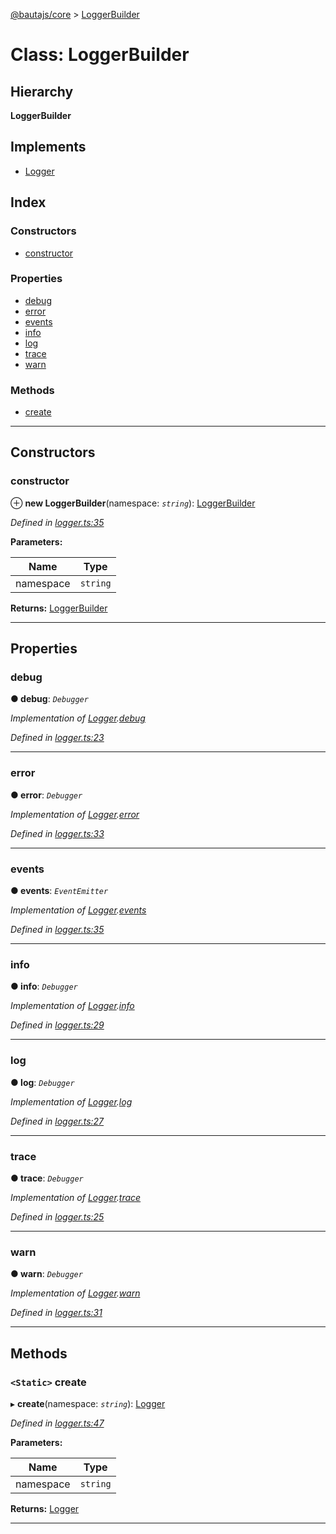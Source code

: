 [@bautajs/core](../README.md) > [LoggerBuilder](../classes/loggerbuilder.md)

# Class: LoggerBuilder

## Hierarchy

**LoggerBuilder**

## Implements

* [Logger](../interfaces/logger.md)

## Index

### Constructors

* [constructor](loggerbuilder.md#constructor)

### Properties

* [debug](loggerbuilder.md#debug)
* [error](loggerbuilder.md#error)
* [events](loggerbuilder.md#events)
* [info](loggerbuilder.md#info)
* [log](loggerbuilder.md#log)
* [trace](loggerbuilder.md#trace)
* [warn](loggerbuilder.md#warn)

### Methods

* [create](loggerbuilder.md#create)

---

## Constructors

<a id="constructor"></a>

###  constructor

⊕ **new LoggerBuilder**(namespace: *`string`*): [LoggerBuilder](loggerbuilder.md)

*Defined in [logger.ts:35](https://github.axa.com/Digital/bauta-nodejs/blob/9a199d7/packages/bautajs/src/logger.ts#L35)*

**Parameters:**

| Name | Type |
| ------ | ------ |
| namespace | `string` |

**Returns:** [LoggerBuilder](loggerbuilder.md)

___

## Properties

<a id="debug"></a>

###  debug

**● debug**: *`Debugger`*

*Implementation of [Logger](../interfaces/logger.md).[debug](../interfaces/logger.md#debug)*

*Defined in [logger.ts:23](https://github.axa.com/Digital/bauta-nodejs/blob/9a199d7/packages/bautajs/src/logger.ts#L23)*

___
<a id="error"></a>

###  error

**● error**: *`Debugger`*

*Implementation of [Logger](../interfaces/logger.md).[error](../interfaces/logger.md#error)*

*Defined in [logger.ts:33](https://github.axa.com/Digital/bauta-nodejs/blob/9a199d7/packages/bautajs/src/logger.ts#L33)*

___
<a id="events"></a>

###  events

**● events**: *`EventEmitter`*

*Implementation of [Logger](../interfaces/logger.md).[events](../interfaces/logger.md#events)*

*Defined in [logger.ts:35](https://github.axa.com/Digital/bauta-nodejs/blob/9a199d7/packages/bautajs/src/logger.ts#L35)*

___
<a id="info"></a>

###  info

**● info**: *`Debugger`*

*Implementation of [Logger](../interfaces/logger.md).[info](../interfaces/logger.md#info)*

*Defined in [logger.ts:29](https://github.axa.com/Digital/bauta-nodejs/blob/9a199d7/packages/bautajs/src/logger.ts#L29)*

___
<a id="log"></a>

###  log

**● log**: *`Debugger`*

*Implementation of [Logger](../interfaces/logger.md).[log](../interfaces/logger.md#log)*

*Defined in [logger.ts:27](https://github.axa.com/Digital/bauta-nodejs/blob/9a199d7/packages/bautajs/src/logger.ts#L27)*

___
<a id="trace"></a>

###  trace

**● trace**: *`Debugger`*

*Implementation of [Logger](../interfaces/logger.md).[trace](../interfaces/logger.md#trace)*

*Defined in [logger.ts:25](https://github.axa.com/Digital/bauta-nodejs/blob/9a199d7/packages/bautajs/src/logger.ts#L25)*

___
<a id="warn"></a>

###  warn

**● warn**: *`Debugger`*

*Implementation of [Logger](../interfaces/logger.md).[warn](../interfaces/logger.md#warn)*

*Defined in [logger.ts:31](https://github.axa.com/Digital/bauta-nodejs/blob/9a199d7/packages/bautajs/src/logger.ts#L31)*

___

## Methods

<a id="create"></a>

### `<Static>` create

▸ **create**(namespace: *`string`*): [Logger](../interfaces/logger.md)

*Defined in [logger.ts:47](https://github.axa.com/Digital/bauta-nodejs/blob/9a199d7/packages/bautajs/src/logger.ts#L47)*

**Parameters:**

| Name | Type |
| ------ | ------ |
| namespace | `string` |

**Returns:** [Logger](../interfaces/logger.md)

___

